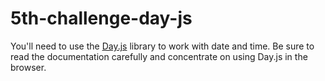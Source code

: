 # 5th-challenge-day-js
You'll need to use the [Day.js](https://day.js.org/en/) library to work with date and time. Be sure to read the documentation carefully and concentrate on using Day.js in the browser.
